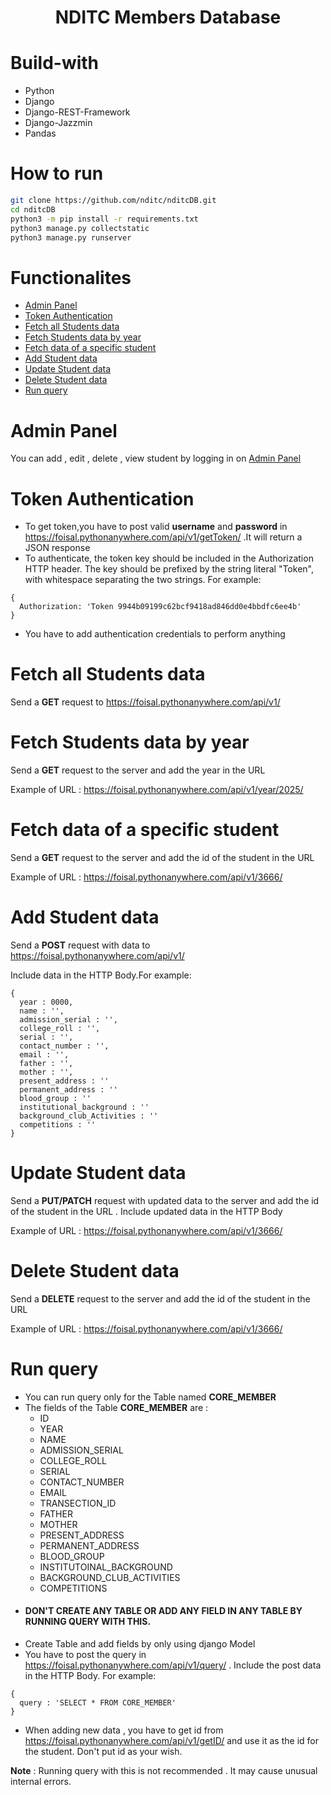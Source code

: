 <h1 align="center">NDITC Members Database</h1>

# Build-with
- Python
- Django
- Django-REST-Framework
- Django-Jazzmin
- Pandas

# How to run
```bash
git clone https://github.com/nditc/nditcDB.git
cd nditcDB
python3 -m pip install -r requirements.txt
python3 manage.py collectstatic
python3 manage.py runserver
```

# Functionalites
- [Admin Panel](#admin-panel)
- [Token Authentication](#token-authentication)
- [Fetch all Students data](#fetch-all-students-data)
- [Fetch Students data by year](#fetch-students-data-by-year)
- [Fetch data of a specific student](#fetch-data-of-a-specific-student)
- [Add Student data](#add-student-data)
- [Update Student data](#update-student-data)
- [Delete Student data](#delete-student-data)
- [Run query](#run-query)

# Admin Panel
  You can add , edit , delete , view student by logging in on [Admin Panel](https://foisal.pythonanywhere.com)
# Token Authentication
  - To get token,you have to post valid <b>username</b> and <b>password</b> in https://foisal.pythonanywhere.com/api/v1/getToken/ .It will return  a JSON response
   - To authenticate, the token key should be included in the Authorization HTTP header. The key should be prefixed by the string literal "Token", with whitespace separating the two strings. For example:
  ```
  {
    Authorization: 'Token 9944b09199c62bcf9418ad846dd0e4bbdfc6ee4b'
  }
  ```
  - You have to add authentication credentials to perform anything
# Fetch all Students data
  Send a <b>GET</b> request to https://foisal.pythonanywhere.com/api/v1/
# Fetch Students data by year
  Send a <b>GET</b> request to the server and add the year in the URL

  Example of URL : https://foisal.pythonanywhere.com/api/v1/year/2025/
# Fetch data of a specific student
  Send a <b>GET</b> request to the server and add the id of the student in the URL

  Example of URL : https://foisal.pythonanywhere.com/api/v1/3666/
# Add Student data
  Send a <b>POST</b> request with data to https://foisal.pythonanywhere.com/api/v1/

  Include data in the HTTP Body.For example:
  ```
  {
    year : 0000,
    name : '',
    admission_serial : '',
    college_roll : '',
    serial : '',
    contact_number : '',
    email : '',
    father : '',
    mother : '',
    present_address : ''
    permanent_address : ''
    blood_group : ''
    institutional_background : ''
    background_club_Activities : ''
    competitions : ''
  }
  ```
# Update Student data
  Send a <b>PUT/PATCH</b> request with updated data to the server and add the id of the student in the URL . Include updated data in the HTTP Body

  Example of URL : https://foisal.pythonanywhere.com/api/v1/3666/
# Delete Student data
  Send a <b>DELETE</b> request to the server and add the id of the student in the URL

  Example of URL : https://foisal.pythonanywhere.com/api/v1/3666/
# Run query
  - You can run query only for the Table named <b>CORE_MEMBER</b>
  - The fields of the Table <b>CORE_MEMBER</b> are :
    - ID
    - YEAR
    - NAME
    - ADMISSION_SERIAL
    - COLLEGE_ROLL
    - SERIAL
    - CONTACT_NUMBER
    - EMAIL
    - TRANSECTION_ID
    - FATHER
    - MOTHER
    - PRESENT_ADDRESS
    - PERMANENT_ADDRESS
    - BLOOD_GROUP
    - INSTITUTOINAL_BACKGROUND
    - BACKGROUND_CLUB_ACTIVITIES
    - COMPETITIONS
  - <h4>DON'T CREATE ANY TABLE OR ADD ANY FIELD IN ANY TABLE BY RUNNING QUERY WITH THIS.</h4>
  - Create Table and add fields by only using django Model
  - You have to post the query in https://foisal.pythonanywhere.com/api/v1/query/ . Include the post data in the HTTP Body. For example:
  ```
  {
    query : 'SELECT * FROM CORE_MEMBER'
  }
  ```
  - When adding new data , you have to get id from https://foisal.pythonanywhere.com/api/v1/getID/ and use it as the id for the student. Don't put id as your wish.

  <b>Note</b> : Running query with this is not recommended . It may cause unusual internal errors.